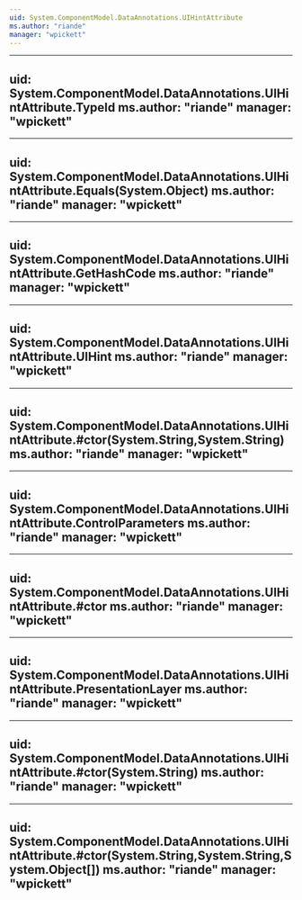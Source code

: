 ```yaml
---
uid: System.ComponentModel.DataAnnotations.UIHintAttribute
ms.author: "riande"
manager: "wpickett"
---
```


---
uid: System.ComponentModel.DataAnnotations.UIHintAttribute.TypeId
ms.author: "riande"
manager: "wpickett"
---

---
uid: System.ComponentModel.DataAnnotations.UIHintAttribute.Equals(System.Object)
ms.author: "riande"
manager: "wpickett"
---

---
uid: System.ComponentModel.DataAnnotations.UIHintAttribute.GetHashCode
ms.author: "riande"
manager: "wpickett"
---

---
uid: System.ComponentModel.DataAnnotations.UIHintAttribute.UIHint
ms.author: "riande"
manager: "wpickett"
---

---
uid: System.ComponentModel.DataAnnotations.UIHintAttribute.#ctor(System.String,System.String)
ms.author: "riande"
manager: "wpickett"
---

---
uid: System.ComponentModel.DataAnnotations.UIHintAttribute.ControlParameters
ms.author: "riande"
manager: "wpickett"
---

---
uid: System.ComponentModel.DataAnnotations.UIHintAttribute.#ctor
ms.author: "riande"
manager: "wpickett"
---

---
uid: System.ComponentModel.DataAnnotations.UIHintAttribute.PresentationLayer
ms.author: "riande"
manager: "wpickett"
---

---
uid: System.ComponentModel.DataAnnotations.UIHintAttribute.#ctor(System.String)
ms.author: "riande"
manager: "wpickett"
---

---
uid: System.ComponentModel.DataAnnotations.UIHintAttribute.#ctor(System.String,System.String,System.Object[])
ms.author: "riande"
manager: "wpickett"
---
